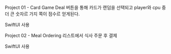 Project 01 - Card Game
Deal 버튼을 통해 카드가 랜덤을 선택되고 player와 cpu 중 더 큰 숫자르 가지 쪽이 점수르 얻게된다.

SwiftUI 사용


Project 02 - Meal Ordering
리스트에서 식사 주문 후 결제

SwiftUI 사용
